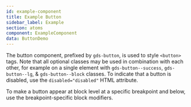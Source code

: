 ```yaml
---
id: example-component
title: Example Button
sidebar_label: Example
section: atoms
component: ExampleComponent
data: ButtonDemo
---
```


The button component, prefixed by `gds-button`, is used to style `<button>` tags. Note that all optional classes may be used in combination with each other, for example on a single element with `gds-button--success`, `gds-button--lg`, & `gds-button--block` classes. To indicate that a button is disabled, use the `disabled="disabled"` HTML attribute.

To make a button appear at block level at a specific breakpoint and below, use the breakpoint-specific block modifiers.
